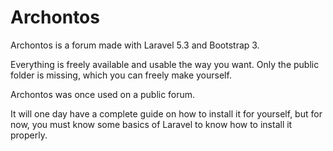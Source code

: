 # Archontos
Archontos is a forum made with Laravel 5.3 and Bootstrap 3.

Everything is freely available and usable the way you want. Only the public folder is missing, which you can freely make yourself.

Archontos was once used on a public forum.

It will one day have a complete guide on how to install it for yourself, but for now, you must know some basics of Laravel to know how to install it properly.
